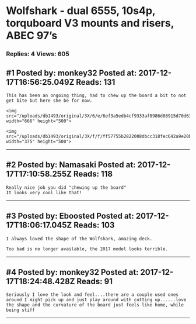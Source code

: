 # Wolfshark - dual 6555, 10s4p, torquboard V3 mounts and risers, ABEC 97’s

### Replies: 4 Views: 605

## \#1 Posted by: monkey32 Posted at: 2017-12-17T16:56:25.049Z Reads: 131

```
This has been an ongoing thing, had to chew up the board a bit to not get bite but here she be for now.

<img src="/uploads/db1493/original/3X/6/e/6ef3a5edb4cf9333af0986d08915d70d6317c4fa.jpg" width="666" height="500">

<img src="/uploads/db1493/original/3X/f/f/ff57755b2822008dbcc318fec642a9e20b87d2a9.jpg" width="375" height="500">
```

---
## \#2 Posted by: Namasaki Posted at: 2017-12-17T17:10:58.255Z Reads: 118

```
Really nice job you did "chewing up the board"
It looks very cool like that!
```

---
## \#3 Posted by: Eboosted Posted at: 2017-12-17T18:06:17.045Z Reads: 103

```
I always loved the shape of the Wolfshark, amazing deck.

Too bad is no longer available, the 2017 model looks terrible.
```

---
## \#4 Posted by: monkey32 Posted at: 2017-12-17T18:24:48.428Z Reads: 91

```
Seriously I love the look and feel....there are a couple used ones around I might pick up and just play around with cutting up......love the shape and the curvature of the board just feels like home, while being stiff
```

---
